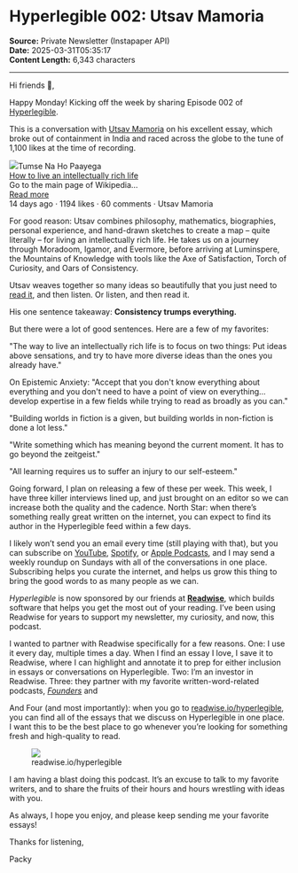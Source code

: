 # Hyperlegible 002: Utsav Mamoria

**Source:** Private Newsletter (Instapaper API)  
**Date:** 2025-03-31T05:35:17  
**Content Length:** 6,343 characters

---

<div><p>Hi friends 👋, </p><p><span>Happy Monday! Kicking off the week by sharing Episode 002 of </span><a href="https://substack.com/redirect/90668e01-1183-4c87-82af-de161696f1f1?j=eyJ1IjoiOXAwZ3QifQ.gb8J5T7GnA_ZlNuaMZjmlXXepKbqOsa8-6m8ExkRNpU">Hyperlegible</a><span>.</span></p><p><span>This is a conversation with </span><span><a href="https://open.substack.com/users/10776193-utsav-mamoria?utm_source=mentions">Utsav Mamoria</a></span><span> on his excellent essay, </span><span> which broke out of containment in India and raced across the globe to the tune of 1,100 likes at the time of recording. </span></p><div><div><div><img src="https://substackcdn.com/image/fetch/w_56,c_limit,f_auto,q_auto:good,fl_progressive:steep/https%3A%2F%2Fsubstack-post-media.s3.amazonaws.com%2Fpublic%2Fimages%2F017ed818-1cc6-4494-adad-597603f396fa_660x660.png"><span>Tumse Na Ho Paayega</span></div><div><a href="https://substack.com/redirect/7df85365-2880-44c8-a6b5-04fbc5a1ea8d?j=eyJ1IjoiOXAwZ3QifQ.gb8J5T7GnA_ZlNuaMZjmlXXepKbqOsa8-6m8ExkRNpU">How to live an intellectually rich life</a></div><div>Go to the main page of Wikipedia…</div><div><a href="https://substack.com/redirect/7df85365-2880-44c8-a6b5-04fbc5a1ea8d?j=eyJ1IjoiOXAwZ3QifQ.gb8J5T7GnA_ZlNuaMZjmlXXepKbqOsa8-6m8ExkRNpU">Read more</a></div><div>14 days ago · 1194 likes · 60 comments · Utsav Mamoria</div></div></div><p>For good reason: Utsav combines philosophy, mathematics, biographies, personal experience, and hand-drawn sketches to create a map – quite literally – for living an intellectually rich life. He takes us on a journey through Moradoom, Igamor, and Evermore, before arriving at Luminspere, the Mountains of Knowledge with tools like the Axe of Satisfaction, Torch of Curiosity, and Oars of Consistency. </p><p><span>Utsav weaves together so many ideas so beautifully that you just need to </span><a href="https://substack.com/redirect/19933e72-df45-4f65-ad96-cb24b9aa8244?j=eyJ1IjoiOXAwZ3QifQ.gb8J5T7GnA_ZlNuaMZjmlXXepKbqOsa8-6m8ExkRNpU">read it</a><span>, and then listen. Or listen, and then read it. </span></p><p><span>His one sentence takeaway: </span><strong>Consistency trumps everything.</strong></p><p>But there were a lot of good sentences. Here are a few of my favorites: </p><p>"The way to live an intellectually rich life is to focus on two things: Put ideas above sensations, and try to have more diverse ideas than the ones you already have."</p><p>On Epistemic Anxiety: "Accept that you don't know everything about everything and you don't need to have a point of view on everything... develop expertise in a few fields while trying to read as broadly as you can."</p><p>"Building worlds in fiction is a given, but building worlds in non-fiction is done a lot less."</p><p>"Write something which has meaning beyond the current moment. It has to go beyond the zeitgeist."</p><p>"All learning requires us to suffer an injury to our self-esteem."</p><p>Going forward, I plan on releasing a few of these per week. This week, I have three killer interviews lined up, and just brought on an editor so we can increase both the quality and the cadence. North Star: when there’s something really great written on the internet, you can expect to find its author in the Hyperlegible feed within a few days. </p><p><span>I likely won’t send you an email every time (still playing with that), but you can subscribe on </span><a href="https://substack.com/redirect/cf7d64a7-d5f3-4af3-89be-e1c70071e5a6?j=eyJ1IjoiOXAwZ3QifQ.gb8J5T7GnA_ZlNuaMZjmlXXepKbqOsa8-6m8ExkRNpU">YouTube</a><span>, </span><a href="https://substack.com/redirect/cab57d5a-d2fe-42e1-a0f1-6cde4ee65cfe?j=eyJ1IjoiOXAwZ3QifQ.gb8J5T7GnA_ZlNuaMZjmlXXepKbqOsa8-6m8ExkRNpU">Spotify</a><span>, or </span><a href="https://substack.com/redirect/006ed090-f316-415f-9201-2205f3312efb?j=eyJ1IjoiOXAwZ3QifQ.gb8J5T7GnA_ZlNuaMZjmlXXepKbqOsa8-6m8ExkRNpU">Apple Podcasts</a><span>, and I may send a weekly roundup on Sundays with all of the conversations in one place. Subscribing helps you curate the internet, and helps us grow this thing to bring the good words to as many people as we can. </span></p><p><em>Hyperlegible </em><span>is now sponsored by our friends at </span><strong><a href="https://substack.com/redirect/95029554-615a-4ed6-8675-36cb42c31ad9?j=eyJ1IjoiOXAwZ3QifQ.gb8J5T7GnA_ZlNuaMZjmlXXepKbqOsa8-6m8ExkRNpU">Readwise</a></strong><span>, which builds software that helps you get the most out of your reading. I’ve been using Readwise for years to support my newsletter, my curiosity, and now, this podcast. </span></p><p><span>I wanted to partner with Readwise specifically for a few reasons. One: I use it every day, multiple times a day. When I find an essay I love, I save it to Readwise, where I can highlight and annotate it to prep for either inclusion in essays or conversations on Hyperlegible. Two: I’m an investor in Readwise. Three: they partner with my favorite written-word-related podcasts, </span><em><a href="https://substack.com/redirect/fcf3a691-bd94-4ce4-b21b-7ad4d4bdf3a4?j=eyJ1IjoiOXAwZ3QifQ.gb8J5T7GnA_ZlNuaMZjmlXXepKbqOsa8-6m8ExkRNpU">Founders</a><span> </span></em><span>and </span></p><p><span>And Four (and most importantly): when you go to </span><a href="https://substack.com/redirect/95029554-615a-4ed6-8675-36cb42c31ad9?j=eyJ1IjoiOXAwZ3QifQ.gb8J5T7GnA_ZlNuaMZjmlXXepKbqOsa8-6m8ExkRNpU">readwise.io/hyperlegible</a><span>, you can find all of the essays that we discuss on Hyperlegible in one place. I want this to be the best place to go whenever you’re looking for something fresh and high-quality to read. </span></p><div><figure><a href="https://substack.com/redirect/4c443e56-279f-4fe0-9098-35d7ec7915b8?j=eyJ1IjoiOXAwZ3QifQ.gb8J5T7GnA_ZlNuaMZjmlXXepKbqOsa8-6m8ExkRNpU"><img src="https://substackcdn.com/image/fetch/w_1100,c_limit,f_auto,q_auto:good,fl_progressive:steep/https%3A%2F%2Fsubstack-post-media.s3.amazonaws.com%2Fpublic%2Fimages%2Ff776d9d1-f931-4112-ba40-c6836a42590f_1746x724.png"></a><figcaption>readwise.io/hyperlegible</figcaption></figure></div><p>I am having a blast doing this podcast. It’s an excuse to talk to my favorite writers, and to share the fruits of their hours and hours wrestling with ideas with you. </p><p>As always, I hope you enjoy, and please keep sending me your favorite essays! </p><p>Thanks for listening, </p><p>Packy</p></div>
